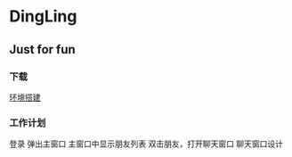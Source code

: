 # DingLing

Just for fun
---

### 下载

[环境搭建](http://download.qt.io/official_releases/qt/5.10/5.10.0/)

### 工作计划

登录
弹出主窗口
主窗口中显示朋友列表
双击朋友，打开聊天窗口
聊天窗口设计
